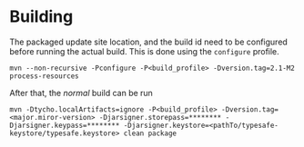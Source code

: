 # Building

The packaged update site location, and the build id need to be configured before running the actual build. This is done using the `configure` profile.

    mvn --non-recursive -Pconfigure -P<build_profile> -Dversion.tag=2.1-M2 process-resources

After that, the _normal_ build can be run

    mvn -Dtycho.localArtifacts=ignore -P<build_profile> -Dversion.tag=<major.miror-version> -Djarsigner.storepass=******** -Djarsigner.keypass=******** -Djarsigner.keystore=<pathTo/typesafe-keystore/typesafe.keystore> clean package

